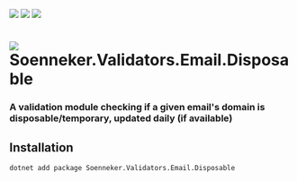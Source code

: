 [![](https://img.shields.io/nuget/v/soenneker.validators.email.disposable.svg?style=for-the-badge)](https://www.nuget.org/packages/soenneker.validators.email.disposable/)
[![](https://img.shields.io/github/actions/workflow/status/soenneker/soenneker.validators.email.disposable/publish-package.yml?style=for-the-badge)](https://github.com/soenneker/soenneker.validators.email.disposable/actions/workflows/publish-package.yml)
[![](https://img.shields.io/nuget/dt/soenneker.validators.email.disposable.svg?style=for-the-badge)](https://www.nuget.org/packages/soenneker.validators.email.disposable/)

# ![](https://user-images.githubusercontent.com/4441470/224455560-91ed3ee7-f510-4041-a8d2-3fc093025112.png) Soenneker.Validators.Email.Disposable
### A validation module checking if a given email's domain is disposable/temporary, updated daily (if available)

## Installation

```
dotnet add package Soenneker.Validators.Email.Disposable
```
